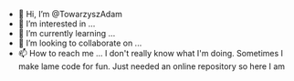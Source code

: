 - 👋 Hi, I’m @TowarzyszAdam
- 👀 I’m interested in ...
- 🌱 I’m currently learning ...
- 💞️ I’m looking to collaborate on ...
- 📫 How to reach me ...
I don't really know what I'm doing. Sometimes I make lame code for fun. Just needed an online repository so here I am

<!---
TowarzyszAdam/TowarzyszAdam is a ✨ special ✨ repository because its `README.md` (this file) appears on your GitHub profile.
You can click the Preview link to take a look at your changes.
--->
